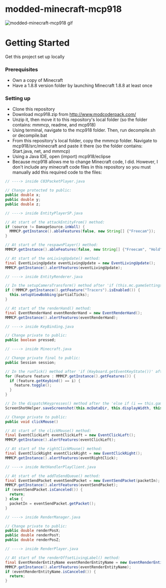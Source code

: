 # modded-minecraft-mcp918
![modded-minecraft-mcp918 gif](https://i.imgur.com/o40P2kX.gif)

# Getting Started
Get this project set up locally
### Prerequisites
* Own a copy of Minecraft
* Have a 1.8.8 version folder by launching Minecraft 1.8.8 at least once
### Setting up
* Clone this repository
* Download mcp918.zip from http://www.modcoderpack.com/
* Unzip it, then move it to this repository's local folder (so the folder contains: mmmcp, readme, and mcp918)
* Using terminal, navigate to the mcp918 folder. Then, run decompile.sh or decompile.bat
* From this repository's local folder, copy the mmmcp folder. Navigate to mcp918/src/minecraft and paste it there (so the folder contains: Start.java, net, and mmmcp)
* Using a Java IDE, open (import) mcp918/eclipse
* Because mcp918 allows me to change Minecraft code, I did. However, I don't include any minecraft code files in this repository so you must manually add this required code to the files:

```java
// ----> inside C03PacketPlayer.java

// Change protected to public:
public double x;
public double y;
public double z;
```
```java
// ----> inside EntityPlayerSP.java

// At start of the attackEntityFrom() method:
if (source != DamageSource.inWall) {
  MMMCP.getInstance().ableFeatures(false, new String[] {"Freecam"});
}

// At start of the respawnPlayer() method:
MMMCP.getInstance().ableFeatures(false, new String[] {"Freecam", "Hold", "Jump", "Sneak", "Triggerbot", "Walk"});

// At start of the onLivingUpdate() method:
final EventLivingUpdate eventLivingUpdate = new EventLivingUpdate();
MMMCP.getInstance().alertFeatures(eventLivingUpdate);
```
```java
// ----> inside EntityRenderer.java

// In the setupCameraTransform() method after 'if (this.mc.gameSettings.viewBobbing)':
if (!MMMCP.getInstance().getFeature("Tracers").isEnabled()) {
  this.setupViewBobbing(partialTicks);
}

// At start of the renderHand() method:
final EventRenderHand eventRenderHand = new EventRenderHand();
MMMCP.getInstance().alertFeatures(eventRenderHand);
```
```java
// ----> inside KeyBinding.java

// Change private to public:
public boolean pressed;
```
```java
// ----> inside Minecraft.java

// Change private final to public:
public Session session;

// In the runTick() method after 'if (Keyboard.getEventKeyState())' after 'if (this.currentScreen != null) { } else {':
for (Feature feature : MMMCP.getInstance().getFeatures()) {
  if (feature.getKeybind() == i) {
    feature.toggle();
  }
}

// In the dispatchKeypresses() method after the 'else if (i == this.gameSettings.keyBindScreenshot.getKeyCode())':
ScreenShotHelper.saveScreenshot(this.mcDataDir, this.displayWidth, this.displayHeight, this.framebufferMc);

// Change private to public:
public void clickMouse()

// At start of the clickMouse() method:
final EventClickLeft eventClickLeft = new EventClickLeft();
MMMCP.getInstance().alertFeatures(eventClickLeft);

// At start of the rightClickMouse() method:
final EventClickRight eventClickRight = new EventClickRight();
MMMCP.getInstance().alertFeatures(eventRightClick);
```
```java
// ----> inside NetHandlerPlayClient.java

// At start of the addToSendQueue() method:
final EventSendPacket eventSendPacket = new EventSendPacket(packetIn);
MMMCP.getInstance().alertFeatures(eventSendPacket);
if (eventSendPacket.isCanceled()) {
  return;
} else {
  packetIn = eventSendPacket.getPacket();
}
```
```java
// ----> inside RenderManager.java

// Change private to public:
public double renderPosX;
public double renderPosY;
public double renderPosZ;
```
```java
// ----> inside RenderPlayer.java

// At start of the renderOffsetLivingLabel() method:
final EventRenderEntityName eventRenderEntityName = new EventRenderEntityName(renderManager, entityIn, x, y, z);
MMMCP.getInstance().alertFeatures(eventRenderEntityName);
if (eventRenderEntityName.isCanceled()) {
  return;
}
```
